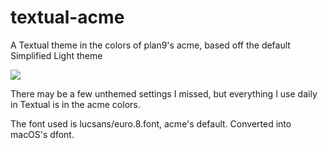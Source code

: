 # textual-acme

A Textual theme in the colors of plan9's acme, based off the default Simplified Light theme

<img src=https://my.mixtape.moe/bkwyrw.png>

There may be a few unthemed settings I missed, but everything I use daily in Textual is in the acme colors.

The font used is lucsans/euro.8.font, acme's default. Converted into macOS's dfont.
